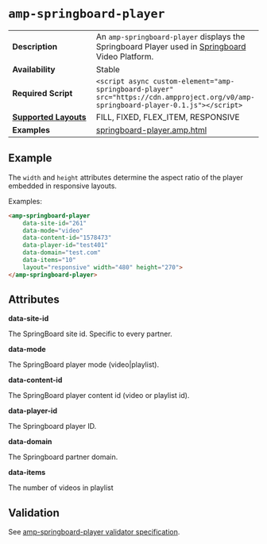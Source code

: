 <!---
Copyright 2016 The AMP HTML Authors. All Rights Reserved.

Licensed under the Apache License, Version 2.0 (the "License");
you may not use this file except in compliance with the License.
You may obtain a copy of the License at

      http://www.apache.org/licenses/LICENSE-2.0

Unless required by applicable law or agreed to in writing, software
distributed under the License is distributed on an "AS-IS" BASIS,
WITHOUT WARRANTIES OR CONDITIONS OF ANY KIND, either express or implied.
See the License for the specific language governing permissions and
limitations under the License.
-->

# <a name="amp-springboard-player"></a> `amp-springboard-player`

<table>
  <tr>
    <td width="40%"><strong>Description</strong></td>
    <td>An <code>amp-springboard-player</code> displays the Springboard Player used in <a href="http://publishers.springboardplatform.com">Springboard</a> Video Platform.
  </tr>
  <tr>
    <td width="40%"><strong>Availability</strong></td>
    <td>Stable</td>
  </tr>
  <tr>
    <td width="40%"><strong>Required Script</strong></td>
    <td><code>&lt;script async custom-element="amp-springboard-player" src="https://cdn.ampproject.org/v0/amp-springboard-player-0.1.js">&lt;/script></code></td>
  </tr>
  <tr>
    <td class="col-fourty"><strong><a href="https://www.ampproject.org/docs/guides/responsive/control_layout.html">Supported Layouts</a></strong></td>
    <td>FILL, FIXED, FLEX_ITEM, RESPONSIVE</td>
  </tr>
  <tr>
    <td width="40%"><strong>Examples</strong></td>
    <td><a href="https://github.com/ampproject/amphtml/blob/master/examples/springboard-player.amp.html">springboard-player.amp.html</a></td>
  </tr>
</table>

## Example

The `width` and `height` attributes determine the aspect ratio of the player embedded in responsive layouts.

Examples:

```html
<amp-springboard-player
	data-site-id="261"
	data-mode="video"
	data-content-id="1578473"
	data-player-id="test401"
	data-domain="test.com"
	data-items="10"
	layout="responsive" width="480" height="270">
</amp-springboard-player>
```

## Attributes

**data-site-id**

The SpringBoard site id. Specific to every partner.

**data-mode**

The SpringBoard player mode (video|playlist).

**data-content-id**

The SpringBoard player content id (video or playlist id).

**data-player-id**

The Springboard player ID.

**data-domain**

The Springboard partner domain.

**data-items**

The number of videos in playlist

## Validation

See [amp-springboard-player validator specification](https://github.com/ampproject/amphtml/blob/master/extensions/amp-springboard-player/0.1/validator-amp-springboard-player.protoascii).
